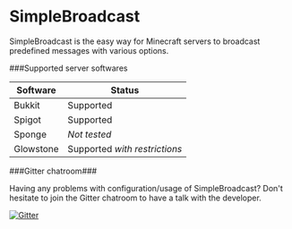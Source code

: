 SimpleBroadcast
===============

SimpleBroadcast is the easy way for Minecraft servers to broadcast predefined messages with various options.

###Supported server softwares

Software | Status
--- | ---
Bukkit | Supported
Spigot | Supported
Sponge | *Not tested*
Glowstone | Supported *with restrictions*

###Gitter chatroom###

Having any problems with configuration/usage of SimpleBroadcast?
Don't hesitate to join the Gitter chatroom to have a talk with the developer.

[![Gitter](https://badges.gitter.im/Join%20Chat.svg)](https://gitter.im/SimpleBroadcast/SimpleBroadcast?utm_source=badge&utm_medium=badge&utm_campaign=pr-badge)